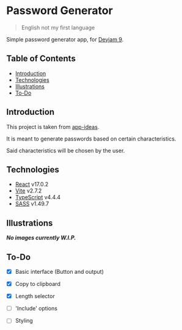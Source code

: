 # Password Generator

> English not my first language

Simple password generator app, for [Devjam 9](https://devjam.vercel.app/).

## Table of Contents

- [Introduction](#introduction)
- [Technologies](#technologies)
- [Illustrations](#illustrations)
- [To-Do](#to-do)

## Introduction

This project is taken from [app-ideas](https://github.com/rickywid/app-ideas).

It is meant to generate passwords based on certain characteristics.

Said characteristics will be chosen by the user.

## Technologies

- [React](https://reactjs.org) v17.0.2
- [Vite](https://vitejs.dev) v2.7.2
- [TypeScript](https://www.typescriptlang.org) v4.4.4
- [SASS](https://sass-lang.com/) v1.49.7

## Illustrations

***No images currently W.I.P.***

## To-Do

- [x] Basic interface (Button and output)
- [x] Copy to clipboard
- [x] Length selector
- [ ] 'Include' options
- [ ] Styling


